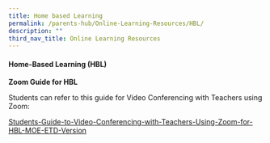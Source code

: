```yaml
---
title: Home based Learning
permalink: /parents-hub/Online-Learning-Resources/HBL/
description: ""
third_nav_title: Online Learning Resources
---
```

#### Home-Based Learning (HBL)

 **Zoom Guide for HBL**  

Students can refer to this guide for Video Conferencing with Teachers using Zoom:

[Students-Guide-to-Video-Conferencing-with-Teachers-Using-Zoom-for-HBL-MOE-ETD-Version](/files/hblsls.pdf)

